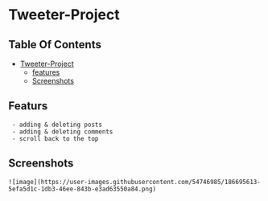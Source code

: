 # Tweeter-Project



## Table Of Contents
- [Tweeter-Project](#Tweeter-Project)
  * [features](#featurs)
  * [Screenshots](#screenshots)


## Featurs
     - adding & deleting posts
     - adding & deleting comments
     - scroll back to the top

## Screenshots
    ![image](https://user-images.githubusercontent.com/54746985/186695613-5efa5d1c-1db3-46ee-843b-e3ad63550a84.png)

